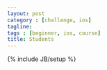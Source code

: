 ```yaml
---
layout: post
category : [challenge, ios]
tagline: 
tags : [beginner, ios, course]
title: Students
---
```

{% include JB/setup %}

